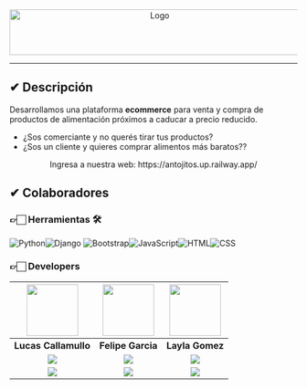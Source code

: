 
<div align="center">
  <img src="https://antojitos.up.railway.app/static/ecommerce/img/logo.png" alt="Logo" width="510" height="80">
</div><!--añadir imagen logo-->

<hr/>

## ✔ Descripción

Desarrollamos una plataforma **ecommerce** para venta y compra de productos de alimentación próximos a caducar a precio reducido.

- ¿Sos comerciante y no querés tirar tus productos?
- ¿Sos un cliente y quieres comprar alimentos más baratos??


<div align="center">
  Ingresa a nuestra web: https://antojitos.up.railway.app/
</div><!--añadir imagen logo-->


## ✔ Colaboradores


### 👉🏻 Herramientas 🛠️

![Python](https://img.shields.io/badge/python-%2314354C.svg?style=for-the-badge&logo=python&logoColor=white)![Django](https://img.shields.io/badge/django-%23092E20.svg?style=for-the-badge&logo=django&logoColor=white) ![Bootstrap](https://img.shields.io/badge/Bootstrap-000000?style=for-the-badge&logo=bootstrap)![JavaScript](https://img.shields.io/badge/JavaScript-%23323330.svg?style=for-the-badge&logo=Javascript&logoColor=%23F7DF1E)![HTML](https://img.shields.io/badge/HTML-5A5A5A?style=for-the-badge&logo=HTML5&logoColor=E34F26)![CSS](https://img.shields.io/badge/CSS-000?style=for-the-badge&logo=css3&logoColor=E34F26)


### 👉🏻 Developers
| <img src="https://media.licdn.com/dms/image/v2/C4D03AQGpdRZhfOFJbw/profile-displayphoto-shrink_800_800/profile-displayphoto-shrink_800_800/0/1598037671414?e=1730332800&v=beta&t=jE0LTqLNrvhUGnWoUorSdQJKk2ZTm3AO3CNuf4KcUcI" width=90> |<img src="https://media.licdn.com/dms/image/v2/D4D03AQFcgFyUFwCGdw/profile-displayphoto-shrink_800_800/profile-displayphoto-shrink_800_800/0/1726833556432?e=1732147200&v=beta&t=pTA4KBbUeL3-r9cBDSA9tFWKABZ8SPaMgZcB4LCFZfI" width=90> | <img src="https://media.licdn.com/dms/image/v2/D4D03AQE8zBfLw1N0WQ/profile-displayphoto-shrink_800_800/profile-displayphoto-shrink_800_800/0/1721326492210?e=1732147200&v=beta&t=em1rAzc4-Yf2A1j-87YM3uNX24xRlBCAJajabKfOrQ0" width=90> | 
|:-:|:-:|:-:|
| **Lucas Callamullo** | **Felipe Garcia** | **Layla Gomez**|
| <a href="https://github.com/LucasCallamullo"> <img src="https://img.shields.io/badge/github-%23121011.svg?&style=for-the-badge&logo=github&logoColor=white"/></a> | <a href="https://github.com/FeltonG"> <img src="https://img.shields.io/badge/github-%23121011.svg?&style=for-the-badge&logo=github&logoColor=white"/></a> | <a href="https://github.com/LayGomez"> <img src="https://img.shields.io/badge/github-%23121011.svg?&style=for-the-badge&logo=github&logoColor=white"/></a> |
| <a href="https://www.linkedin.com/in/lucas-callamullo/"> <img src="https://img.shields.io/badge/linkedin%20-%230077B5.svg?&style=for-the-badge&logo=linkedin&logoColor=white"/></a> | <a href="https://www.linkedin.com/in/felipe-garcia-003296239/"><img src="https://img.shields.io/badge/linkedin%20-%230077B5.svg?&style=for-the-badge&logo=linkedin&logoColor=white"/></a> | <a href="https://www.linkedin.com/in/layla-gomez"> <img src="https://img.shields.io/badge/linkedin%20-%230077B5.svg?&style=for-the-badge&logo=linkedin&logoColor=white"/></a> |
